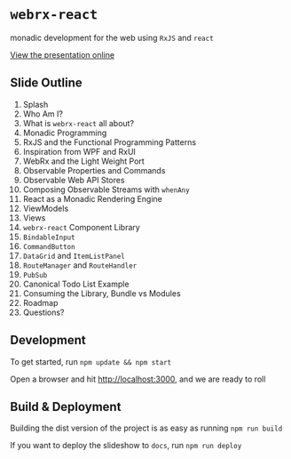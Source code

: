 # `webrx-react`

monadic development for the web using `RxJS` and `react`

[View the presentation online](https://marinels.github.io/presentation-webrx-react/)

## Slide Outline

1. Splash
1. Who Am I?
1. What is `webrx-react` all about?
1. Monadic Programming
1. RxJS and the Functional Programming Patterns
1. Inspiration from WPF and RxUI
1. WebRx and the Light Weight Port
1. Observable Properties and Commands
1. Observable Web API Stores
1. Composing Observable Streams with `whenAny`
1. React as a Monadic Rendering Engine
1. ViewModels
1. Views
1. `webrx-react` Component Library
1. `BindableInput`
1. `CommandButton`
1. `DataGrid` and `ItemListPanel`
1. `RouteManager` and `RouteHandler`
1. `PubSub`
1. Canonical Todo List Example
1. Consuming the Library, Bundle vs Modules
1. Roadmap
1. Questions?

## Development

To get started, run `npm update && npm start`

Open a browser and hit [http://localhost:3000](http://localhost:3000), and we are ready to roll

## Build & Deployment

Building the dist version of the project is as easy as running `npm run build`

If you want to deploy the slideshow to `docs`, run `npm run deploy`

